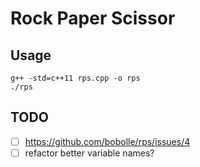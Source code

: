 # Rock Paper Scissor

## Usage

```
g++ -std=c++11 rps.cpp -o rps
./rps
```

## TODO

- [ ] https://github.com/bobolle/rps/issues/4
- [ ] refactor better variable names?
